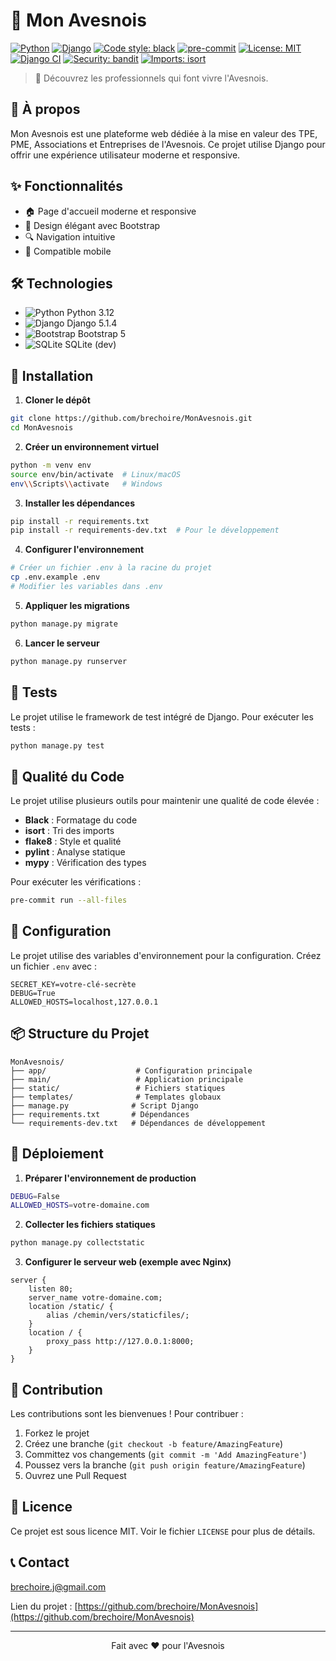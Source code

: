 # 🌳 Mon Avesnois

[![Python](https://img.shields.io/badge/Python-3.12-blue.svg)](https://www.python.org/downloads/)
[![Django](https://img.shields.io/badge/Django-5.1.4-green.svg)](https://www.djangoproject.com/)
[![Code style: black](https://img.shields.io/badge/code%20style-black-000000.svg)](https://github.com/psf/black)
[![pre-commit](https://img.shields.io/badge/pre--commit-enabled-brightgreen?logo=pre-commit&logoColor=white)](https://github.com/pre-commit/pre-commit)
[![License: MIT](https://img.shields.io/badge/License-MIT-yellow.svg)](https://opensource.org/licenses/MIT)
[![Django CI](https://github.com/Brechoire/MonAvesnois/actions/workflows/django.yml/badge.svg)](https://github.com/Brechoire/MonAvesnois/actions/workflows/django.yml)
[![Security: bandit](https://img.shields.io/badge/security-bandit-yellow.svg)](https://github.com/PyCQA/bandit)
[![Imports: isort](https://img.shields.io/badge/%20imports-isort-%231674b1?style=flat&labelColor=ef8336)](https://pycqa.github.io/isort/)

> 🌿 Découvrez les professionnels qui font vivre l'Avesnois.

## 📖 À propos

Mon Avesnois est une plateforme web dédiée à la mise en valeur des TPE, PME, Associations et Entreprises de l'Avesnois. Ce projet utilise Django pour offrir une expérience utilisateur moderne et responsive.

## ✨ Fonctionnalités

- 🏠 Page d'accueil moderne et responsive
- 🎨 Design élégant avec Bootstrap
- 🔍 Navigation intuitive
- 📱 Compatible mobile

## 🛠️ Technologies

- ![Python](https://img.shields.io/badge/-Python-3776AB?style=flat&logo=Python&logoColor=white) Python 3.12
- ![Django](https://img.shields.io/badge/-Django-092E20?style=flat&logo=Django&logoColor=white) Django 5.1.4
- ![Bootstrap](https://img.shields.io/badge/-Bootstrap-7952B3?style=flat&logo=Bootstrap&logoColor=white) Bootstrap 5
- ![SQLite](https://img.shields.io/badge/-SQLite-003B57?style=flat&logo=SQLite&logoColor=white) SQLite (dev)

## 🚀 Installation

1. **Cloner le dépôt**
```bash
git clone https://github.com/brechoire/MonAvesnois.git
cd MonAvesnois
```

2. **Créer un environnement virtuel**
```bash
python -m venv env
source env/bin/activate  # Linux/macOS
env\\Scripts\\activate   # Windows
```

3. **Installer les dépendances**
```bash
pip install -r requirements.txt
pip install -r requirements-dev.txt  # Pour le développement
```

4. **Configurer l'environnement**
```bash
# Créer un fichier .env à la racine du projet
cp .env.example .env
# Modifier les variables dans .env
```

5. **Appliquer les migrations**
```bash
python manage.py migrate
```

6. **Lancer le serveur**
```bash
python manage.py runserver
```

## 🧪 Tests

Le projet utilise le framework de test intégré de Django. Pour exécuter les tests :

```bash
python manage.py test
```

## 📝 Qualité du Code

Le projet utilise plusieurs outils pour maintenir une qualité de code élevée :

- **Black** : Formatage du code
- **isort** : Tri des imports
- **flake8** : Style et qualité
- **pylint** : Analyse statique
- **mypy** : Vérification des types

Pour exécuter les vérifications :

```bash
pre-commit run --all-files
```

## 🔧 Configuration

Le projet utilise des variables d'environnement pour la configuration. Créez un fichier `.env` avec :

```env
SECRET_KEY=votre-clé-secrète
DEBUG=True
ALLOWED_HOSTS=localhost,127.0.0.1
```

## 📦 Structure du Projet

```
MonAvesnois/
├── app/                    # Configuration principale
├── main/                   # Application principale
├── static/                 # Fichiers statiques
├── templates/              # Templates globaux
├── manage.py              # Script Django
├── requirements.txt       # Dépendances
└── requirements-dev.txt   # Dépendances de développement
```

## 🚀 Déploiement

1. **Préparer l'environnement de production**
```bash
DEBUG=False
ALLOWED_HOSTS=votre-domaine.com
```

2. **Collecter les fichiers statiques**
```bash
python manage.py collectstatic
```

3. **Configurer le serveur web (exemple avec Nginx)**
```nginx
server {
    listen 80;
    server_name votre-domaine.com;
    location /static/ {
        alias /chemin/vers/staticfiles/;
    }
    location / {
        proxy_pass http://127.0.0.1:8000;
    }
}
```

## 👥 Contribution

Les contributions sont les bienvenues ! Pour contribuer :

1. Forkez le projet
2. Créez une branche (`git checkout -b feature/AmazingFeature`)
3. Committez vos changements (`git commit -m 'Add AmazingFeature'`)
4. Poussez vers la branche (`git push origin feature/AmazingFeature`)
5. Ouvrez une Pull Request

## 📄 Licence

Ce projet est sous licence MIT. Voir le fichier `LICENSE` pour plus de détails.

## 📞 Contact

brechoire.j@gmail.com

Lien du projet : [https://github.com/brechoire/MonAvesnois](https://github.com/brechoire/MonAvesnois)

---

<p align="center">
  Fait avec ❤️ pour l'Avesnois
</p>
